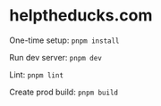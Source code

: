 # helptheducks.com

One-time setup: `pnpm install`

Run dev server: `pnpm dev`

Lint: `pnpm lint`

Create prod build: `pnpm build`
